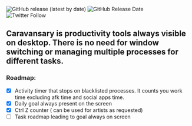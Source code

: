 
![GitHub release (latest by date)](https://img.shields.io/github/v/release/robertjaskowski/Caravansary?color=%23&style=for-the-badge)
![GitHub Release Date](https://img.shields.io/github/release-date/robertjaskowski/caravansary?style=for-the-badge)
<br>
![Twitter Follow](https://img.shields.io/twitter/follow/rjjaskowski?label=Developer&style=social)

## **Caravansary** is productivity tools always visible on desktop. There is no need for window switching or managing multiple processes for different tasks.


### Roadmap:
- [x] Activity timer that stops on blacklisted processes. It counts you work time excluding afk time and social apps time.
- [x] Daily goal always present on the screen
- [x] Ctrl Z counter ( can be used for artists as requested)
- [ ] Task roadmap leading to goal always on screen
